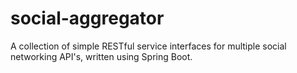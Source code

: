 # social-aggregator
A collection of simple RESTful service interfaces for multiple social networking API's, written using Spring Boot.
